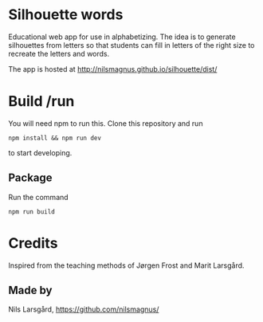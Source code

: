 Silhouette words
===============

Educational web app for use in alphabetizing. The idea is to generate silhouettes from letters so that students can fill in letters of the right size to recreate the letters and words.

The app is hosted at http://nilsmagnus.github.io/silhouette/dist/

# Build /run

You will need npm to run this. Clone this repository and run

    npm install && npm run dev

to start developing.

## Package

Run the command

    npm run build


# Credits

Inspired from the teaching methods of Jørgen Frost and Marit Larsgård.

## Made by

Nils Larsgård, https://github.com/nilsmagnus/
